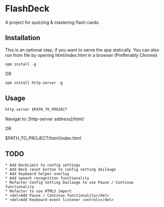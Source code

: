 # FlashDeck #

A project for quizzing & mastering flash cards.

## Installation ##

This is an optional step, if you want to serve the app statically.
You can also run from file by opening html/index.html in a browser (Prefferably Chrome)

```dart
npm install -g
```

OR

```dart
npm install http-server -g
```

## Usage ##

```dart
http-server $PATH_TO_PROJECT
```
Navigat to: [http-server address]/html/

OR

$PATH_TO_PROJECT/html/index.html

## TODO ##

    * Add DeckLimit to config settings
    * Add Deck reset button to config setting dailauge
    * Add keyboard helper overlay
    * Add speech recognition functionality
    * Refactor Config Setting Dailauge to use Pause / Continue functionality
    * Refactor to use HTML5 import
    * <del>Add Pause / Continue functionality</del>
    * <del>Add Keyboard event listener controls</del>